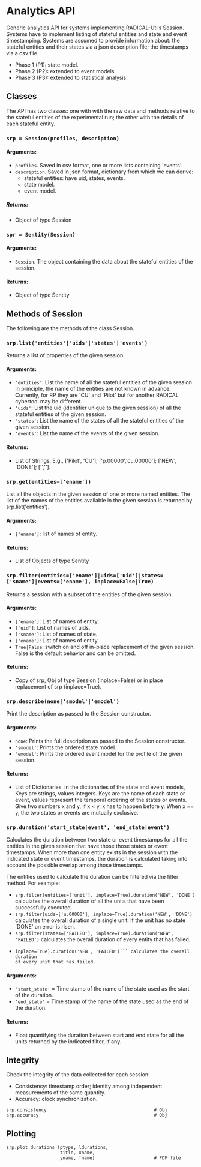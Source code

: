 # Analytics API

Generic analytics API for systems implementing RADICAL-Utils Session.  Systems
have to implement listing of stateful entities and state and event
timestamping. Systems are assumed to provide information about: the stateful
entities and their states via a json description file; the timestamps via a
csv file.

* Phase 1 (P1): state model.
* Phase 2 (P2): extended to event models.
* Phase 3 (P3): extended to statistical analysis.



## Classes

The API has two classes: one with with the raw data and methods relative to the stateful entities of the experimental run; the other with the details of each stateful entity.


### ```srp = Session(profiles, description)```

#### Arguments:

* ```profiles```. Saved in csv format, one or more lists containing 'events'.
* ```description```. Saved in json format, dictionary from which we can
  derive:
  - stateful entities: have uid, states, events.
  - state model.
  - event model.

##### Returns:

* Object of type Session


### ```spr = Sentity(Session)```

#### Arguments:

* ```Session```. The object containing the data about the stateful entities of
  the session.

#### Returns:

* Object of type Sentity



## Methods of Session

The following are the methods of the class Session.


### ```srp.list('entities'|'uids'|'states'|'events')```

Returns a list of properties of the given session.

#### Arguments:

* ```'entities'```: List the name of all the stateful entities of the given
  session. In principle, the name of the entities are not known in advance.
  Currently, for RP they are 'CU' and 'Pilot' but for another RADICAL
  cybertool may be different.
* ```'uids'```: List the uid (identifier unique to the given session) of all
  the stateful entities of the given session.
* ```'states'```: List the name of the states of all the stateful entities of
  the given session.
* ```'events'```: List the name of the events of the given session.

#### Returns:

* List of Strings. E.g., ['Pilot', 'CU']; ['p.00000','cu.00000']; ['NEW',
  'DONE']; ['',''].


### ```srp.get(entities=['ename'])```

List all the objects in the given session of one or more named entities. The
list of the names of the entities available in the given session is returned
by srp.list('entities').

#### Arguments:

* ```['ename']```: list of names of entity.

#### Returns:

* List of Objects of type Sentity


### ```srp.filter(entities=['ename']|uids=['uid']|states=['sname']|events=['ename'], inplace=False|True)```

Returns a session with a subset of the entities of the given session.

#### Arguments:

* ```['ename']```: List of names of entity.
* ```['uid']```: List of names of uids.
* ```['sname']```: List of names of state.
* ```['ename']```: List of names of entity.
* ```True|False```: switch on and off in-place replacement of the given
  session. False is the default behavior and can be omitted.

#### Returns:

* Copy of srp, Obj of type Session (inplace=False) or in place replacement of
  srp (inplace=True).


### ```srp.describe(none|'smodel'|'emodel')```

Print the description as passed to the Session constructor.

#### Arguments:

* ```none```: Prints the full description as passed to the Session
  constructor.
* ```'smodel'```: Prints the ordered state model.
* ```'emodel'```: Prints the ordered event model for the profile of the given
  session.

#### Returns:

* List of Dictionaries. In the dictionaries of the state and event models,
  Keys are strings, values integers. Keys are the name of each state or event,
  values represent the temporal ordering of the states or events. Give two
  numbers x and y, if x < y, x has to happen before y. When x == y, the two
  states or events are mutually exclusive.


### ```srp.duration('start_state|event', 'end_state|event')```

Calculates the duration between two state or event timestamps for all the
entities in the given session that have those those states or event
timestamps. When more than one entity exists in the session with the indicated
state or event timestamps, the duration is calculated taking into account the
possible overlap among those timestamps.

The entities used to calculate the duration can be filtered via the filter
method. For example:

* ```srp.filter(entities=['unit'], inplace=True).duration('NEW', 'DONE')```
  calculates the overall duration of all the units that have been successfully
  executed.
* ```srp.filter(uids=['u.00000'], inplace=True).duration('NEW', 'DONE')```
  calculates the overall duration of a single unit. If the unit has no state
  'DONE' an error is risen.
* ```srp.filter(states=['FAILED'], inplace=True).duration('NEW', 'FAILED')```
  calculates the overall duration of every entity that has failed.
* ```srp.filter(entities=['unit'], inplace=True).filter(states=['FAILED'],
  inplace=True).duration('NEW', 'FAILED')``` calculates the overall duration
  of every unit that has failed.

#### Arguments:

* ```'start_state'``` = Time stamp of the name of the state used as the start
  of the duration.
* ```'end_state'```   = Time stamp of the name of the state used as the end of
  the duration.

#### Returns:

* Float quantifying the duration between start and end state for all the units
  returned by the indicated filter, if any.



## Integrity

Check the integrity of the data collected for each session:

* Consistency: timestamp order; identity among independent measurements of the
  same quantity.
* Accuracy: clock synchronization.

```
srp.consistency                                        # Obj
srp.accuracy                                           # Obj
```


## Plotting

```
srp.plot_durations (ptype, ldurations,
                    title, xname,
                    yname, fname)                      # PDF file
```

